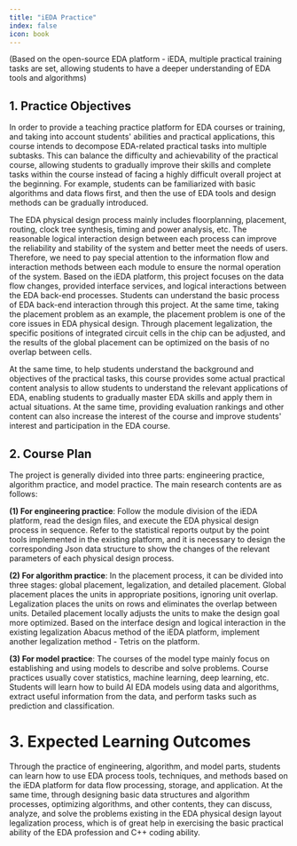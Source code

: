 ```yaml
---
title: "iEDA Practice"
index: false
icon: book
---
```

(Based on the open-source EDA platform - iEDA, multiple practical training tasks are set, allowing students to have a deeper understanding of EDA tools and algorithms)

## **1. Practice Objectives**

In order to provide a teaching practice platform for EDA courses or training, and taking into account students' abilities and practical applications, this course intends to decompose EDA-related practical tasks into multiple subtasks. This can balance the difficulty and achievability of the practical course, allowing students to gradually improve their skills and complete tasks within the course instead of facing a highly difficult overall project at the beginning. For example, students can be familiarized with basic algorithms and data flows first, and then the use of EDA tools and design methods can be gradually introduced.

The EDA physical design process mainly includes floorplanning, placement, routing, clock tree synthesis, timing and power analysis, etc. The reasonable logical interaction design between each process can improve the reliability and stability of the system and better meet the needs of users. Therefore, we need to pay special attention to the information flow and interaction methods between each module to ensure the normal operation of the system. Based on the iEDA platform, this project focuses on the data flow changes, provided interface services, and logical interactions between the EDA back-end processes. Students can understand the basic process of EDA back-end interaction through this project. At the same time, taking the placement problem as an example, the placement problem is one of the core issues in EDA physical design. Through placement legalization, the specific positions of integrated circuit cells in the chip can be adjusted, and the results of the global placement can be optimized on the basis of no overlap between cells.

At the same time, to help students understand the background and objectives of the practical tasks, this course provides some actual practical content analysis to allow students to understand the relevant applications of EDA, enabling students to gradually master EDA skills and apply them in actual situations. At the same time, providing evaluation rankings and other content can also increase the interest of the course and improve students' interest and participation in the EDA course.

## **2. Course Plan**

The project is generally divided into three parts: engineering practice, algorithm practice, and model practice. The main research contents are as follows:

**(1) For engineering practice**: Follow the module division of the iEDA platform, read the design files, and execute the EDA physical design process in sequence. Refer to the statistical reports output by the point tools implemented in the existing platform, and it is necessary to design the corresponding Json data structure to show the changes of the relevant parameters of each physical design process.

**(2) For algorithm practice**: In the placement process, it can be divided into three stages: global placement, legalization, and detailed placement. Global placement places the units in appropriate positions, ignoring unit overlap. Legalization places the units on rows and eliminates the overlap between units. Detailed placement locally adjusts the units to make the design goal more optimized. Based on the interface design and logical interaction in the existing legalization Abacus method of the iEDA platform, implement another legalization method - Tetris on the platform.

**(3) For model practice**: The courses of the model type mainly focus on establishing and using models to describe and solve problems. Course practices usually cover statistics, machine learning, deep learning, etc. Students will learn how to build AI EDA models using data and algorithms, extract useful information from the data, and perform tasks such as prediction and classification.

# **3. Expected Learning Outcomes**

Through the practice of engineering, algorithm, and model parts, students can learn how to use EDA process tools, techniques, and methods based on the iEDA platform for data flow processing, storage, and application. At the same time, through designing basic data structures and algorithm processes, optimizing algorithms, and other contents, they can discuss, analyze, and solve the problems existing in the EDA physical design layout legalization process, which is of great help in exercising the basic practical ability of the EDA profession and C++ coding ability. 